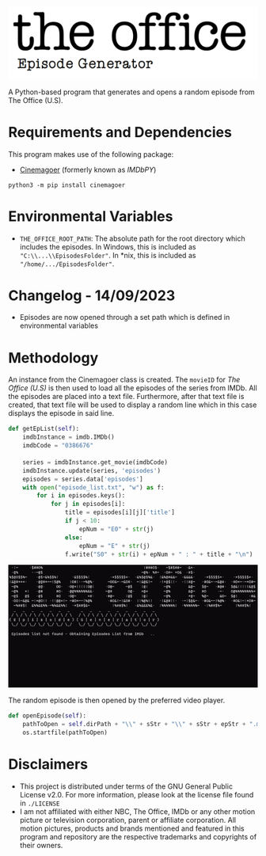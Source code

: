 <img src="/gitImages/TheOfficeEpisodeGeneratorLogo.png" alt="The Office Episode Generator Logo">

A Python-based program that generates and opens a random episode from The Office (U.S).

# Requirements and Dependencies

This program makes use of the following package:

- [Cinemagoer](https://github.com/cinemagoer/cinemagoer) (formerly known as *IMDbPY*)


```
python3 -m pip install cinemagoer
```

# Environmental Variables

- `THE_OFFICE_ROOT_PATH`: The absolute path for the root directory which includes the episodes. In Windows, this is included as `"C:\\...\\EpisodesFolder"`. In *nix, this is included as `"/home/.../EpisodesFolder"`.

# Changelog - 14/09/2023
- Episodes are now opened through a set path which is defined in environmental variables

# Methodology

An instance from the Cinemagoer class is created. The `movieID` for *The Office (U.S)* is then used to load all the episodes of the series from IMDb. All the episodes are placed into a text file. Furthermore, after that text file is created, that text file will be used to display a random line which in this case displays the episode in said line.

```python
def getEpList(self):
    imdbInstance = imdb.IMDb()
    imdbCode = "0386676"

    series = imdbInstance.get_movie(imdbCode)
    imdbInstance.update(series, 'episodes')
    episodes = series.data['episodes']
    with open("episode_list.txt", "w") as f:
        for i in episodes.keys():
            for j in episodes[i]:
                title = episodes[i][j]['title']
                if j < 10:
                    epNum = "E0" + str(j)
                else:
                    epNum = "E" + str(j)
                f.write("S0" + str(i) + epNum + " : " + title + "\n")
```

<img src="/gitImages/loadingDisplaying.gif" alt="Program Functioning">

The random episode is then opened by the preferred video player.

```python
def openEpisode(self):
    pathToOpen = self.dirPath + "\\" + sStr + "\\" + sStr + epStr + ".mp4"
    os.startfile(pathToOpen)
```

# Disclaimers
- This project is distributed under terms of the GNU General Public License v2.0. For more information, please look at the license file found in `./LICENSE`
- I am not affiliated with either NBC, The Office, IMDb or any other motion picture or television corporation, parent or affiliate corporation. All motion pictures, products and brands mentioned and featured in this program and repository are the respective trademarks and copyrights of their owners.
